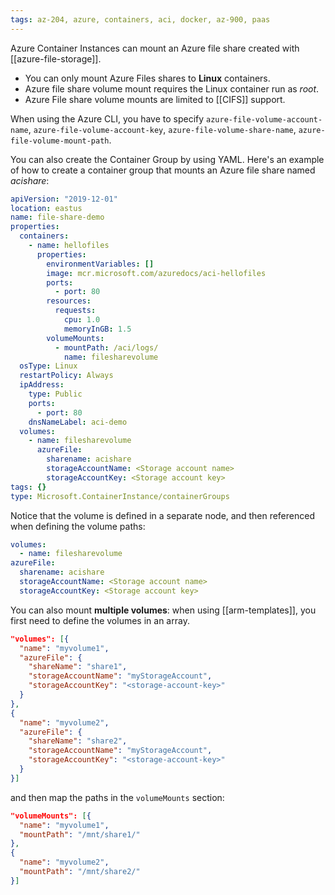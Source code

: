 ```yaml
---
tags: az-204, azure, containers, aci, docker, az-900, paas
---
```


Azure Container Instances can mount an Azure file share created with [[azure-file-storage]].

- You can only mount Azure Files shares to **Linux** containers.
- Azure file share volume mount requires the Linux container run as _root_.
- Azure File share volume mounts are limited to [[CIFS]] support.

When using the Azure CLI, you have to specify `azure-file-volume-account-name`, `azure-file-volume-account-key`, `azure-file-volume-share-name`, `azure-file-volume-mount-path`.

You can also create the Container Group by using YAML. Here's an example of how to create a container group that mounts an Azure file share named _acishare_:

```yml
apiVersion: "2019-12-01"
location: eastus
name: file-share-demo
properties:
  containers:
    - name: hellofiles
      properties:
        environmentVariables: []
        image: mcr.microsoft.com/azuredocs/aci-hellofiles
        ports:
          - port: 80
        resources:
          requests:
            cpu: 1.0
            memoryInGB: 1.5
        volumeMounts:
          - mountPath: /aci/logs/
            name: filesharevolume
  osType: Linux
  restartPolicy: Always
  ipAddress:
    type: Public
    ports:
      - port: 80
    dnsNameLabel: aci-demo
  volumes:
    - name: filesharevolume
      azureFile:
        sharename: acishare
        storageAccountName: <Storage account name>
        storageAccountKey: <Storage account key>
tags: {}
type: Microsoft.ContainerInstance/containerGroups
```

Notice that the volume is defined in a separate node, and then referenced when defining the volume paths:

```yml
volumes:
  - name: filesharevolume
azureFile:
  sharename: acishare
  storageAccountName: <Storage account name>
  storageAccountKey: <Storage account key>
```

You can also mount **multiple volumes**: when using [[arm-templates]], you first need to define the volumes in an array.

```json
"volumes": [{
  "name": "myvolume1",
  "azureFile": {
    "shareName": "share1",
    "storageAccountName": "myStorageAccount",
    "storageAccountKey": "<storage-account-key>"
  }
},
{
  "name": "myvolume2",
  "azureFile": {
    "shareName": "share2",
    "storageAccountName": "myStorageAccount",
    "storageAccountKey": "<storage-account-key>"
  }
}]
```

and then map the paths in the `volumeMounts` section:

```json
"volumeMounts": [{
  "name": "myvolume1",
  "mountPath": "/mnt/share1/"
},
{
  "name": "myvolume2",
  "mountPath": "/mnt/share2/"
}]
```
